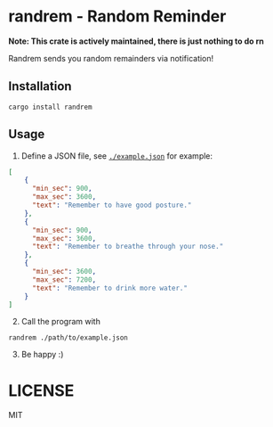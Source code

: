 # randrem - Random Reminder

**Note: This crate is actively maintained, there is just nothing to do rn**

Randrem sends you random remainders via notification!

## Installation

```
cargo install randrem
```

## Usage

1. Define a JSON file, see [`./example.json`](./example.json) for example:

```json
[
    {
      "min_sec": 900,
      "max_sec": 3600,
      "text": "Remember to have good posture."
    },
    {
      "min_sec": 900,
      "max_sec": 3600,
      "text": "Remember to breathe through your nose."
    },
    {
      "min_sec": 3600,
      "max_sec": 7200,
      "text": "Remember to drink more water."
    }
]

```
2. Call the program with
```
randrem ./path/to/example.json
```
3. Be happy :)

# LICENSE

MIT
